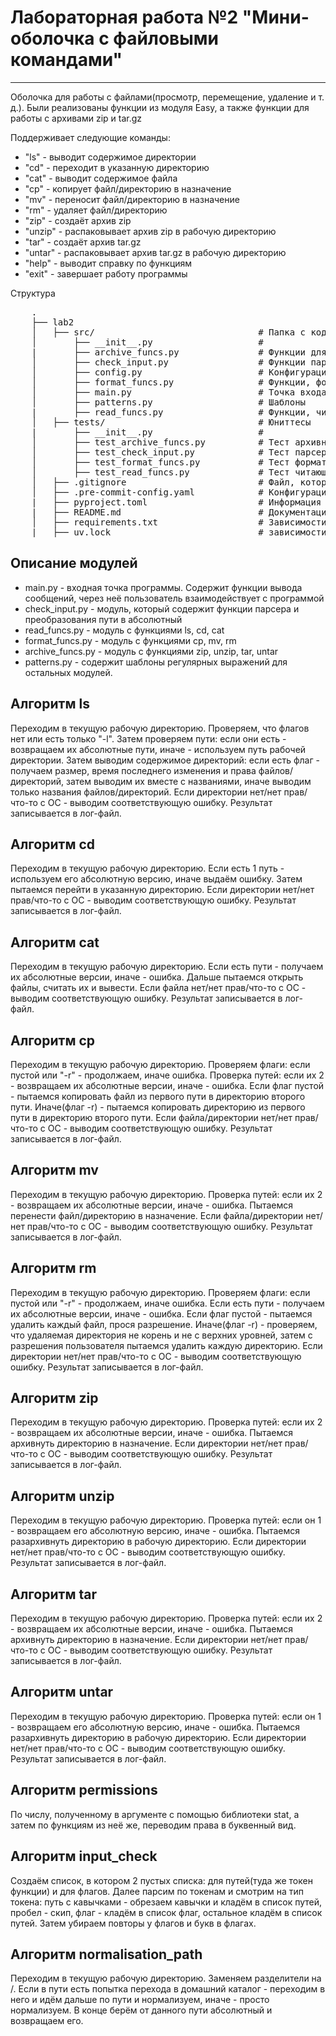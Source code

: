 <h1> Лабораторная работа №2 "Мини-оболочка с файловыми командами" </h1>
<hr>
<p>Оболочка для работы с файлами(просмотр, перемещение, удаление и т. д.). Были реализованы функции из модуля Easy, а также функции для работы с архивами zip и tar.gz</p>

<p>Поддерживает следующие команды:</p>
<ul>
    <li>"ls" - выводит содержимое директории </li>
    <li>"cd" - переходит в указанную директорию </li>
    <li>"cat" - выводит содержимое файла </li>
    <li>"cp" - копирует файл/директорию в назначение </li>
    <li>"mv" - переносит файл/директорию в назначение </li>
    <li>"rm" - удаляет файл/директорию </li>
    <li>"zip" - создаёт архив zip </li>
    <li>"unzip" - распаковывает архив zip в рабочую директорию </li>
    <li>"tar" - создаёт архив tar.gz </li>
    <li>"untar" - распаковывает архив tar.gz в рабочую директорию </li>
    <li>"help" - выводит справку по функциям </li>
    <li>"exit" - завершает работу программы </li>
</ul>

<p2> Структура </p2>
<pre>
    .
    ├── lab2
    │   ├── src/                               # Папка с кодом
    │       ├── __init__.py                    #
    |       ├── archive_funcs.py               # Функции для работы с архивами
    │       ├── check_input.py                 # Функции парсера и нормализации пути
    │       ├── config.py                      # Конфигурация для логера
    │       ├── format_funcs.py                # Функции, форматирующие файлы/каталоги(копирование, перемещение, удаление)
    │       ├── main.py                        # Точка входа
    │       ├── patterns.py                    # Шаблоны
    |       ├── read_funcs.py                  # Функции, читающие файлы/каталоги, а также функция перехода
    │   ├── tests/                             # Юниттесы
    |       ├── __init__.py                    #
    │       ├── test_archive_funcs.py          # Тест архивных функций
    │       ├── test_check_input.py            # Тест парсера и нормализации пути
    │       ├── test_format_funcs.py           # Тест форматирующих функций
    │       ├── test_read_funcs.py             # Тест читающих функций
    │   ├── .gitignore                         # Файл, который не даёт мусорить в гите
    │   ├── .pre-commit-config.yaml            # Конфигурация любимого pre-commit
    |   ├── pyproject.toml                     # Информация по проекту(для системы)
    |   ├── README.md                          # Документация
    │   ├── requirements.txt                   # Зависимости проекта
    |   ├── uv.lock                            # зависимости проекта
</pre>

<h2> Описание модулей </h2>
<ul>
     <li>main.py - входная точка программы. Содержит функции вывода сообщений, через неё пользователь взаимодействует с программой </li>
     <li>check_input.py - модуль, который содержит функции парсера и преобразования пути в абсолютный </li>
     <li>read_funcs.py - модуль с функциями ls, cd, cat </li>
     <li>format_funcs.py - модуль с функциями cp, mv, rm </li>
     <li>archive_funcs.py - модуль с функциями zip, unzip, tar, untar </li>
     <li>patterns.py - содержит шаблоны регулярных выражений для остальных модулей. </li>
</ul>

<h2> Алгоритм ls </h2>
    <p>Переходим в текущую рабочую директорию. Проверяем, что флагов нет или есть только "-l". Затем проверяем пути: если они есть - возвращаем их абсолютные пути, иначе - используем путь рабочей директории. Затем выводим содержимое директорий: если есть флаг - получаем размер, время последнего изменения и права файлов/директорий, затем выводим их вместе с названиями, иначе выводим только названия файлов/директорий. Если директории нет/нет прав/что-то с ОС - выводим соответствующую ошибку. Результат записывается в лог-файл.</p>

<h2> Алгоритм cd </h2>
    <p>Переходим в текущую рабочую директорию. Если есть 1 путь - используем его абсолютную версию, иначе выдаём ошибку. Затем пытаемся перейти в указанную директорию. Если директории нет/нет прав/что-то с ОС - выводим соответствующую ошибку. Результат записывается в лог-файл.</p>

<h2> Алгоритм cat </h2>
    <p>Переходим в текущую рабочую директорию. Если есть пути - получаем их абсолютные версии, иначе - ошибка. Дальше пытаемся открыть файлы, считать их и вывести. Если файла нет/нет прав/что-то с ОС - выводим соответствующую ошибку. Результат записывается в лог-файл.</p>

<h2> Алгоритм cp </h2>
    <p>Переходим в текущую рабочую директорию. Проверяем флаги: если пустой или "-r" - продолжаем, иначе ошибка. Проверка путей: если их 2 - возвращаем их абсолютные версии, иначе - ошибка. Если флаг пустой - пытаемся копировать файл из первого пути в директорию второго пути. Иначе(флаг -r) - пытаемся копировать директорию из первого пути в директорию второго пути. Если файла/директории нет/нет прав/что-то с ОС - выводим соответствующую ошибку. Результат записывается в лог-файл.</p>

<h2> Алгоритм mv </h2>
    <p>Переходим в текущую рабочую директорию. Проверка путей: если их 2 - возвращаем их абсолютные версии, иначе - ошибка. Пытаемся перенести файл/директорию в назначение. Если файла/директории нет/нет прав/что-то с ОС - выводим соответствующую ошибку. Результат записывается в лог-файл.</p>

<h2> Алгоритм rm </h2>
    <p>Переходим в текущую рабочую директорию. Проверяем флаги: если пустой или "-r" - продолжаем, иначе ошибка. Если есть пути - получаем их абсолютные версии, иначе - ошибка. Если флаг пустой - пытаемся удалить каждый файл, прося разрешение. Иначе(флаг -r) - проверяем, что удаляемая директория не корень и не с верхних уровней, затем с разрешения пользователя пытаемся удалить каждую директорию. Если директории нет/нет прав/что-то с ОС - выводим соответствующую ошибку. Результат записывается в лог-файл.</p>

<h2> Алгоритм zip </h2>
    <p>Переходим в текущую рабочую директорию. Проверка путей: если их 2 - возвращаем их абсолютные версии, иначе - ошибка. Пытаемся архивнуть директорию в назначение. Если директории нет/нет прав/что-то с ОС - выводим соответствующую ошибку. Результат записывается в лог-файл.</p>

<h2> Алгоритм unzip </h2>
    <p>Переходим в текущую рабочую директорию. Проверка путей: если он 1 - возвращаем его абсолютную версию, иначе - ошибка. Пытаемся разархивнуть директорию в рабочую директорию. Если директории нет/нет прав/что-то с ОС - выводим соответствующую ошибку. Результат записывается в лог-файл.</p>

<h2> Алгоритм tar </h2>
    <p>Переходим в текущую рабочую директорию. Проверка путей: если их 2 - возвращаем их абсолютные версии, иначе - ошибка. Пытаемся архивнуть директорию в назначение. Если директории нет/нет прав/что-то с ОС - выводим соответствующую ошибку. Результат записывается в лог-файл.</p>

<h2> Алгоритм untar </h2>
    <p>Переходим в текущую рабочую директорию. Проверка путей: если он 1 - возвращаем его абсолютную версию, иначе - ошибка. Пытаемся разархивнуть директорию в рабочую директорию. Если директории нет/нет прав/что-то с ОС - выводим соответствующую ошибку. Результат записывается в лог-файл.</p>

<h2> Алгоритм permissions </h2>
    <p>По числу, полученному в аргументе с помощью библиотеки stat, а затем по функциям из неё же, переводим права в буквенный вид.</p>

<h2> Алгоритм input_check </h2>
    <p>Создаём список, в котором 2 пустых списка: для путей(туда же токен функции) и для флагов. Далее парсим по токенам и смотрим на тип токена: путь с кавычками - обрезаем кавычки и кладём в список путей, пробел - скип, флаг - кладём в список флаг, остальное кладём в список путей. Затем убираем повторы у флагов и букв в флагах.</p>

<h2> Алгоритм normalisation_path </h2>
    <p>Переходим в текущую рабочую директорию. Заменяем разделители на /. Если в пути есть попытка перехода в домашний каталог - переходим в него и идём дальше по пути и нормализуем, иначе - просто нормализуем. В конце берём от данного пути абсолютный и возвращаем его.</p>
